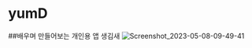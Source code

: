 # yumD
##배우며 만들어보는 개인용 앱
생김새
![Screenshot_2023-05-08-09-49-41](https://user-images.githubusercontent.com/95202277/236711841-b40c0f82-2ec1-4672-b87b-537b6af41205.png)
